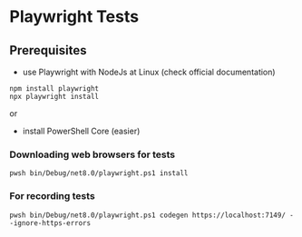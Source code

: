 ﻿# Playwright Tests

## Prerequisites

- use Playwright with NodeJs at Linux (check official documentation)

```shell
npm install playwright
npx playwright install
```

or

- install PowerShell Core (easier)

### Downloading web browsers for tests

```shell
pwsh bin/Debug/net8.0/playwright.ps1 install 
```

### For recording tests 

```shell
pwsh bin/Debug/net8.0/playwright.ps1 codegen https://localhost:7149/ --ignore-https-errors
```